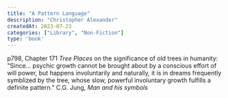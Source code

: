 ```yaml
---
title: "A Pattern Language"
description: "Christopher Alexander"
createdAt: 2023-07-23
categories: ["Library", "Non-Fiction"]
type: 'book'
---
```


p798, Chapter 171 _Tree Places_ on the significance of old trees in humanity:  "Since... psychic growth cannot be brought about by a conscious effort of will power, but happens involuntarily and naturally, it is in dreams frequently symblized by the tree, whose slow, powerful involuntary growth fulfills a definite pattern." C.G. Jung, _Man and his symbols_